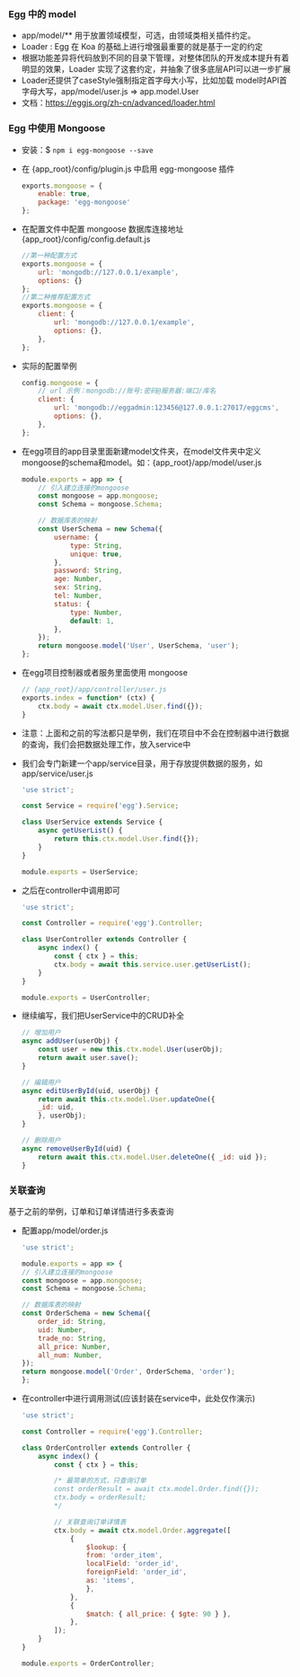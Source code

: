 ### Egg 中的 model

- app/model/** 用于放置领域模型，可选，由领域类相关插件约定。
- Loader : Egg 在 Koa 的基础上进行增强最重要的就是基于一定的约定
- 根据功能差异将代码放到不同的目录下管理，对整体团队的开发成本提升有着明显的效果，Loader 实现了这套约定，并抽象了很多底层API可以进一步扩展
- Loader还提供了caseStyle强制指定首字母大小写，比如加载 model时API首字母大写，app/model/user.js => app.model.User
- 文档：https://eggjs.org/zh-cn/advanced/loader.html

### Egg 中使用 Mongoose

- 安装：$ `npm i egg-mongoose --save`
- 在 {app_root}/config/plugin.js 中启用 egg-mongoose 插件
    ```js
    exports.mongoose = {
        enable: true,
        package: 'egg-mongoose' 
    };
    ```
- 在配置文件中配置 mongoose 数据库连接地址 {app_root}/config/config.default.js
    ```js
    //第一种配置方式
    exports.mongoose = {
        url: 'mongodb://127.0.0.1/example',
        options: {}
    };
    //第二种推荐配置方式
    exports.mongoose = {
        client: {
            url: 'mongodb://127.0.0.1/example', 
            options: {}, 
        }, 
    };
    ```

- 实际的配置举例
    ```js
    config.mongoose = {
        // url 示例：mongodb://账号:密码@服务器:端口/库名
        client: {
            url: 'mongodb://eggadmin:123456@127.0.0.1:27017/eggcms',
            options: {},
        },
    };
    ```

- 在egg项目的app目录里面新建model文件夹，在model文件夹中定义mongoose的schema和model。如：{app_root}/app/model/user.js
    ```js
    module.exports = app => {
        // 引入建立连接的mongoose
        const mongoose = app.mongoose;
        const Schema = mongoose.Schema;

        // 数据库表的映射
        const UserSchema = new Schema({
            username: {
                type: String,
                unique: true,
            },
            password: String,
            age: Number,
            sex: String,
            tel: Number,
            status: {
                type: Number,
                default: 1,
            },
        });
        return mongoose.model('User', UserSchema, 'user');
    };
    ```

- 在egg项目控制器或者服务里面使用 mongoose
    ```js
    // {app_root}/app/controller/user.js
    exports.index = function* (ctx) {
        ctx.body = await ctx.model.User.find({});
    }
    ```
- 注意：上面和之前的写法都只是举例，我们在项目中不会在控制器中进行数据的查询，我们会把数据处理工作，放入service中
- 我们会专门新建一个app/service目录，用于存放提供数据的服务，如app/service/user.js
    ```js
    'use strict';

    const Service = require('egg').Service;

    class UserService extends Service {
        async getUserList() {
            return this.ctx.model.User.find({});
        }
    }

    module.exports = UserService;
    ```
- 之后在controller中调用即可
    ```js
    'use strict';

    const Controller = require('egg').Controller;

    class UserController extends Controller {
        async index() {
            const { ctx } = this;
            ctx.body = await this.service.user.getUserList();
        }
    }

    module.exports = UserController;
    ```
- 继续编写，我们把UserService中的CRUD补全
    ```js
    // 增加用户
    async addUser(userObj) {
        const user = new this.ctx.model.User(userObj);
        return await user.save();
    }

    // 编辑用户
    async editUserById(uid, userObj) {
        return await this.ctx.model.User.updateOne({
        _id: uid,
        }, userObj);
    }

    // 删除用户
    async removeUserById(uid) {
        return await this.ctx.model.User.deleteOne({ _id: uid });
    }
    ```

### 关联查询

基于之前的举例，订单和订单详情进行多表查询

- 配置app/model/order.js
    ```js
    'use strict';

    module.exports = app => {
    // 引入建立连接的mongoose
    const mongoose = app.mongoose;
    const Schema = mongoose.Schema;

    // 数据库表的映射
    const OrderSchema = new Schema({
        order_id: String,
        uid: Number,
        trade_no: String,
        all_price: Number,
        all_num: Number,
    });
    return mongoose.model('Order', OrderSchema, 'order');
    };
    ```

- 在controller中进行调用测试(应该封装在service中，此处仅作演示)
    ```js
    'use strict';

    const Controller = require('egg').Controller;

    class OrderController extends Controller {
        async index() {
            const { ctx } = this;

            /* 最简单的方式，只查询订单
            const orderResult = await ctx.model.Order.find({});
            ctx.body = orderResult;
            */

            // 关联查询订单详情表
            ctx.body = await ctx.model.Order.aggregate([
                {
                    $lookup: {
                    from: 'order_item',
                    localField: 'order_id',
                    foreignField: 'order_id',
                    as: 'items',
                    },
                },
                {
                    $match: { all_price: { $gte: 90 } },
                },
            ]);
        }
    }

    module.exports = OrderController;
    ```

